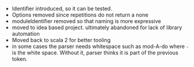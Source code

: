 - Identifier introduced, so it can be tested.
- Options removed since repetitions do not return a none
- moduleIdentifier removed so that naming is more expressive
- moved to idea based project. ultimately abandoned for lack of library
  automation
- Moved back to scala 2 for better tooling
- in some cases the parser needs whitespace such as mod-A-do where `-` is the
  white space. Without it, parser thinks it is part of the previous token.
